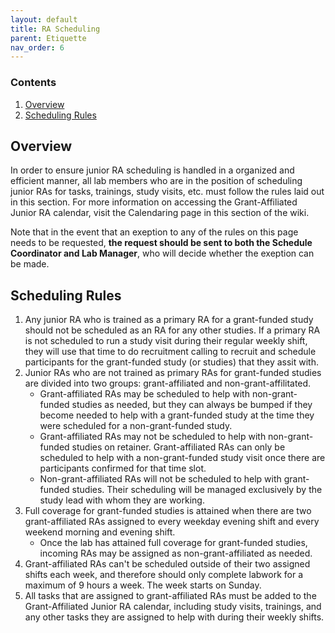 ```yaml
---
layout: default
title: RA Scheduling
parent: Etiquette
nav_order: 6
---
```


### Contents
1. [Overview](#overview)
2. [Scheduling Rules](#scheduling-rules)


## Overview
In order to ensure junior RA scheduling is handled in a organized and efficient manner, all lab members who are in the position of scheduling junior RAs for tasks, trainings, study visits, etc. must follow the rules laid out in this section. For more information on accessing the Grant-Affiliated Junior RA calendar, visit the Calendaring page in this section of the wiki.

Note that in the event that an exeption to any of the rules on this page needs to be requested, **the request should be sent to both the Schedule Coordinator and Lab Manager**, who will decide whether the exeption can be made.


## Scheduling Rules
1. Any junior RA who is trained as a primary RA for a grant-funded study should not be scheduled as an RA for any other studies. If a primary RA is not scheduled to run a study visit during their regular weekly shift, they will use that time to do recruitment calling to recruit and schedule participants for the grant-funded study (or studies) that they assit with.
2. Junior RAs who are not trained as primary RAs for grant-funded studies are divided into two groups: grant-affiliated and non-grant-affilitated.
    * Grant-affiliated RAs may be scheduled to help with non-grant-funded studies as needed, but they can always be bumped if they become needed to help with a grant-funded study at the time they were scheduled for a non-grant-funded study.
    * Grant-affiliated RAs may not be scheduled to help with non-grant-funded studies on retainer. Grant-affiliated RAs can only be scheduled to help with a non-grant-funded study visit once there are participants confirmed for that time slot.
    * Non-grant-affiliated RAs will not be scheduled to help with grant-funded studies. Their scheduling will be managed exclusively by the study lead with whom they are working.
4. Full coverage for grant-funded studies is attained when there are two grant-affiliated RAs assigned to every weekday evening shift and every weekend morning and evening shift.
    * Once the lab has attained full coverage for grant-funded studies, incoming RAs may be assigned as non-grant-affiliated as needed.
5. Grant-affiliated RAs can't be scheduled outside of their two assigned shifts each week, and therefore should only complete labwork for a maximum of 9 hours a week. The week starts on Sunday.
6. All tasks that are assigned to grant-affiliated RAs must be added to the Grant-Affiliated Junior RA calendar, including study visits, trainings, and any other tasks they are assigned to help with during their weekly shifts.
